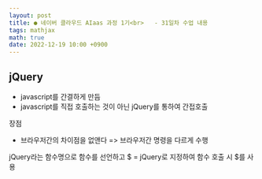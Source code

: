 ```yaml
---
layout: post
title: ● 네이버 클라우드 AIaas 과정 1기<br>   - 31일차 수업 내용
tags: mathjax
math: true
date: 2022-12-19 10:00 +0900
---
```


## jQuery

- javascript를 간결하게 만듬
- javascript를 직접 호출하는 것이 아닌 jQuery를 통하여 간접호출

장점
 - 브라우저간의 차이점을 없앤다 => 브라우저간 명령을 다르게 수행

 jQuery라는 함수명으로 함수를 선언하고
 $ = jQuery로 지정하여 함수 호출 시 $를 사용


















